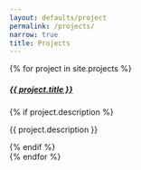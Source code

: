 ```yaml
---
layout: defaults/project
permalink: /projects/
narrow: true
title: Projects
---
```


<div class="row">
  {% for project in site.projects %}
    <div class="col-md-6 mb-4">
      <div class="card h-100">
        <div class="card-body">
          <h5 class="card-title">
            <a href="{{ project.url | relative_url }}">{{ project.title }}</a>
          </h5>
          {% if project.description %}
            <p class="card-text">{{ project.description }}</p>
          {% endif %}
        </div>
      </div>
    </div>
  {% endfor %}
</div>